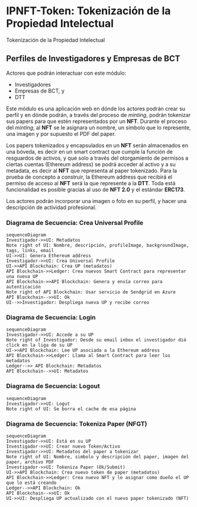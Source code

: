 # IPNFT-Token: Tokenización de la Propiedad Intelectual
Tokenización de la Propiedad Intelectual

## Perfiles de Investigadores y Empresas de BCT
Actores que podrán interactuar con este módulo:
- Investigadores
- Empresas de BCT, y
- DTT

Este módulo es una aplicación web en dónde los actores podrán crear su perfil y en dónde podrán, a través del proceso de *minting*, podrán tokenizar sus papers para que estén representados por un **NFT**. Durante el proceso del *minting*, al **NFT** se le asignara un nombre, un símbolo que lo represente, una imagen y por supuesto el PDF del paper.

Los papers tokenizados y encapsulados en un **NFT** serán almacenados en una bóveda, es decir en un smart contract que cumple la función de resguardos de activos, y que solo a través del otorgamiento de permisos a ciertas cuentas (Ethereum address) se podrá acceder al activo y a su metadata, es decir al **NFT** que representa al paper tokenizado. Para la prueba de concepto a construir, la Ethereum address que recibirá el permiso de acceso al **NFT** será la que represente a la **DTT**. Toda está funcionalidad es posible gracias al uso de **NFT 2.0** y el estándar **ERC173**.

Los actores podrán incorporar una imagen o foto en su perfil, y hacer una descripción de actividad profesional.

### Diagrama de Secuencia: Crea Universal Profile
```mermaid
sequenceDiagram
Investigador->>UI: Metadatos
Note right of UI: Nombre, descripción, profileImage, backgroundImage, tags, links, email
UI->>UI: Genera Ethereum address
Investigador->>UI: Crea Universal Profile
UI->>API Blockchain: Crea UP (metadatos)
API Blockchain->>Ledger: Crea nuevos Smart Contract para representar una nueva UP
API Blockchain->>API Blockchain: Genera y envía correo para autenticación
Note right of API Blockchain: Usar servicio de Sendgrid en Azure
API Blockchain-->>UI: Ok
UI-->>Investigador: Despliega nueva UP y recibe correo
```

### Diagrama de Secuencia: Login
```mermaid
sequenceDiagram
Investigador->>UI: Accede a su UP
Note right of Investigador: Desde su email inbox el investigador dió click en la liga de su UP
UI->>API Blockchain: Lee UP asociada a la Ethereum address
API Blockchain->>Ledger: Llama al Smart Contract para leer los metadatos
Ledger-->> API Blockchain: Metadatos
API Blockchain-->>UI: Metadatos
```

### Diagrama de Secuencia: Logout
```mermaid
sequenceDiagram
Investigador->>UI: Logut
Note right of UI: Se borra el cache de esa página
```

### Diagrama de Secuencia: Tokeniza Paper (NFGT)
```mermaid
sequenceDiagram
Investigador->>UI: Está en su UP
Investigador->>UI: Crear nuevo Token/Activo
Investigador->>UI: Metadatos del paper a tokenizar
Note right of UI: Nombre, simbolo y descripción del paper, imagen del paper, archivo PDF
Investigador->>UI: Tokeniza Paper (Ok/Submit)
UI->>API Blockchain: Crea nuevo token de paper (metadatos)
API Blockchain->>Ledger: Crea nuevo NFT y le asignar como dueño el UP que lo está creando
Ledger-->>API Blockchain: Ok
API Blockchain-->>UI: Ok
UI->>UI: Despliega UP actualizado con el nuevo paper tokenizado (NFT)
```
